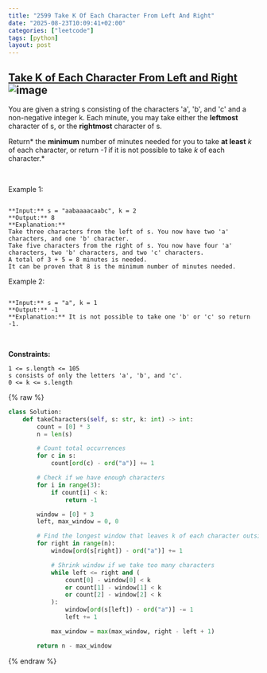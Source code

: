 ```yaml
---
title: "2599 Take K Of Each Character From Left And Right"
date: "2025-08-23T10:09:41+02:00"
categories: ["leetcode"]
tags: [python]
layout: post
---
```


## [Take K of Each Character From Left and Right](https://leetcode.com/problems/take-k-of-each-character-from-left-and-right) ![image](https://img.shields.io/badge/Difficulty-Medium-orange)

You are given a string s consisting of the characters 'a', 'b', and 'c' and a non-negative integer k. Each minute, you may take either the **leftmost** character of s, or the **rightmost** character of s.

Return* the **minimum** number of minutes needed for you to take **at least** *k* of each character, or return *-1* if it is not possible to take *k* of each character.*

 

Example 1:

```

**Input:** s = "aabaaaacaabc", k = 2
**Output:** 8
**Explanation:** 
Take three characters from the left of s. You now have two 'a' characters, and one 'b' character.
Take five characters from the right of s. You now have four 'a' characters, two 'b' characters, and two 'c' characters.
A total of 3 + 5 = 8 minutes is needed.
It can be proven that 8 is the minimum number of minutes needed.

```

Example 2:

```

**Input:** s = "a", k = 1
**Output:** -1
**Explanation:** It is not possible to take one 'b' or 'c' so return -1.

```

 

**Constraints:**

	1 <= s.length <= 105
	s consists of only the letters 'a', 'b', and 'c'.
	0 <= k <= s.length

{% raw %}
```python
class Solution:
    def takeCharacters(self, s: str, k: int) -> int:
        count = [0] * 3
        n = len(s)

        # Count total occurrences
        for c in s:
            count[ord(c) - ord("a")] += 1

        # Check if we have enough characters
        for i in range(3):
            if count[i] < k:
                return -1

        window = [0] * 3
        left, max_window = 0, 0

        # Find the longest window that leaves k of each character outside
        for right in range(n):
            window[ord(s[right]) - ord("a")] += 1

            # Shrink window if we take too many characters
            while left <= right and (
                count[0] - window[0] < k
                or count[1] - window[1] < k
                or count[2] - window[2] < k
            ):
                window[ord(s[left]) - ord("a")] -= 1
                left += 1

            max_window = max(max_window, right - left + 1)

        return n - max_window
```
{% endraw %}
